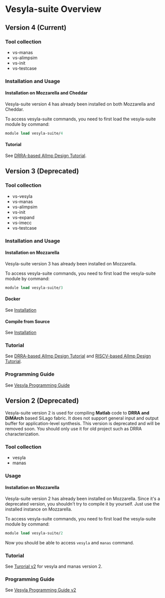 # Vesyla-suite Overview

## Version 4 (Current)

### Tool collection

* vs-manas
* vs-alimpsim
* vs-init
* vs-testcase

### Installation and Usage

#### Installation on Mozzarella and Cheddar

Vesyla-suite version 4 has already been installed on both Mozzarella and Cheddar.

To access vesyla-suite commands, you need to first load the vesyla-suite module by command:

```tcl
module load vesyla-suite/4
```

#### Tutorial

See [DRRA-based AlImp Design Tutorial](../v4/Tutorial_DRRA).

## Version 3 (Deprecated)

### Tool collection

* vs-vesyla
* vs-manas
* vs-alimpsim
* vs-init
* vs-expand
* vs-imecc
* vs-testcase

### Installation and Usage

#### Installation on Mozzarella

Vesyla-suite version 3 has already been installed on Mozzarella.

To access vesyla-suite commands, you need to first load the vesyla-suite module by command:

```tcl
module load vesyla-suite/3
```

#### Docker

See [Installation](../v3/Installation#create-and-use-docker-image)

#### Compile from Source

See [Installation](../v3/Installation#compile-and-install-from-source-code)

### Tutorial

See [DRRA-based AlImp Design Tutorial](../v3/Tutorial_DRRA) and [RISCV-based AlImp Design Tutorial](../v3/Tutorial_RISCV).

### Programming Guide

See [Vesyla Programming Guide](../v3/VesylaProgrammingGuide)

## Version 2 (Deprecated)

Vesyla-suite version 2 is used for compiling **Matlab** code to **DRRA and DiMArch** based SiLago fabric. It does not support general input and output buffer for application-level synthesis. This version is deprecated and will be removed soon. You should only use it for old project such as DRRA characterization.

### Tool collection

* vesyla
* manas

### Usage

#### Installation on Mozzarella

Vesyla-suite version 2 has already been installed on Mozzarella. Since it's a deprecated version, you shouldn't try to compile it by yourself. Just use the installed instance on Mozzarella.

To access vesyla-suite commands, you need to first load the vesyla-suite module by command:

```tcl
module load vesyla-suite/2
```

Now you should be able to access ``vesyla`` and ``manas`` command.

### Tutorial

See [Turorial v2](../v2/Tutorial_DRRA) for vesyla and manas version 2.

### Programming Guide

See [Vesyla Programming Guide v2](../v2/VesylaProgrammingGuide)


